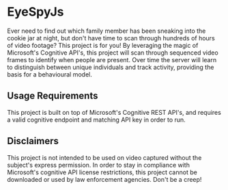 # EyeSpyJs
Ever need to find out which family member has been sneaking into the cookie jar at night, but don't have time to scan through hundreds of hours of video footage?  This project is for you!  By leveraging the magic of Microsoft's Cognitive API's, this project will scan through sequenced video frames to identify when people are present.  Over time the server will learn to distinguish between unique individuals and track activity, providing the basis for a behavioural model.

## Usage Requirements
This project is built on top of Microsoft's Cognitive REST API's, and requires a valid cognitive endpoint and matching API key in order to run.

## Disclaimers
This project is not intended to be used on video captured without the subject's express permission.  In order to stay in compliance with Microsoft's cognitive API license restrictions, this project cannot be downloaded or used by law enforcement agencies.  Don't be a creep! 
